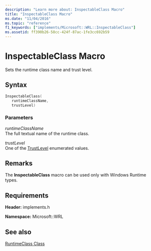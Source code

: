 ```yaml
---
description: "Learn more about: InspectableClass Macro"
title: "InspectableClass Macro"
ms.date: "11/04/2016"
ms.topic: "reference"
f1_keywords: ["implements/Microsoft::WRL::InspectableClass"]
ms.assetid: ff390b26-58cc-424f-87ac-1fe3cc692b59
---
```

# InspectableClass Macro

Sets the runtime class name and trust level.

## Syntax

```cpp
InspectableClass(
   runtimeClassName,
   trustLevel)
```

### Parameters

*runtimeClassName*<br/>
The full textual name of the runtime class.

*trustLevel*<br/>
One of the [TrustLevel](/windows/win32/api/inspectable/ne-inspectable-trustlevel) enumerated values.

## Remarks

The **InspectableClass** macro can be used only with Windows Runtime types.

## Requirements

**Header:** implements.h

**Namespace:** Microsoft::WRL

## See also

[RuntimeClass Class](runtimeclass-class.md)
